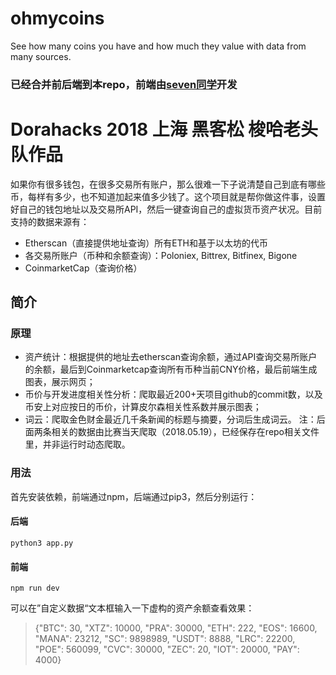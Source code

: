 # ohmycoins
See how many coins you have and how much they value with data from many sources.
### 已经合并前后端到本repo，前端由[seven同学](https://github.com/seven777777/hackathon-onmycoins)开发

# Dorahacks 2018 上海 黑客松 梭哈老头队作品

如果你有很多钱包，在很多交易所有账户，那么很难一下子说清楚自己到底有哪些币，每样有多少，也不知道加起来值多少钱了。这个项目就是帮你做这件事，设置好自己的钱包地址以及交易所API，然后一键查询自己的虚拟货币资产状况。目前支持的数据来源有：
- Etherscan（直接提供地址查询）所有ETH和基于以太坊的代币
- 各交易所账户（币种和余额查询）：Poloniex, Bittrex, Bitfinex, Bigone
- CoinmarketCap（查询价格）

## 简介
### 原理
- 资产统计：根据提供的地址去etherscan查询余额，通过API查询交易所账户的余额，最后到Coinmarketcap查询所有币种当前CNY价格，最后前端生成图表，展示网页；
- 币价与开发进度相关性分析：爬取最近200+天项目github的commit数，以及币安上对应按日的币价，计算皮尔森相关性系数并展示图表；
- 词云：爬取金色财金最近几千条新闻的标题与摘要，分词后生成词云。
注：后面两条相关的数据由比赛当天爬取（2018.05.19），已经保存在repo相关文件里，并非运行时动态爬取。

### 用法
首先安装依赖，前端通过npm，后端通过pip3，然后分别运行：

#### 后端
`python3 app.py`

#### 前端
`npm run dev`

可以在”自定义数据“文本框输入一下虚构的资产余额查看效果：
> {"BTC": 30, "XTZ": 10000, "PRA": 30000, "ETH": 222, "EOS": 16600, "MANA": 23212, "SC": 9898989, "USDT": 8888, "LRC": 22200, "POE": 560099, "CVC": 30000, "ZEC": 20, "IOT": 20000, "PAY": 4000}
